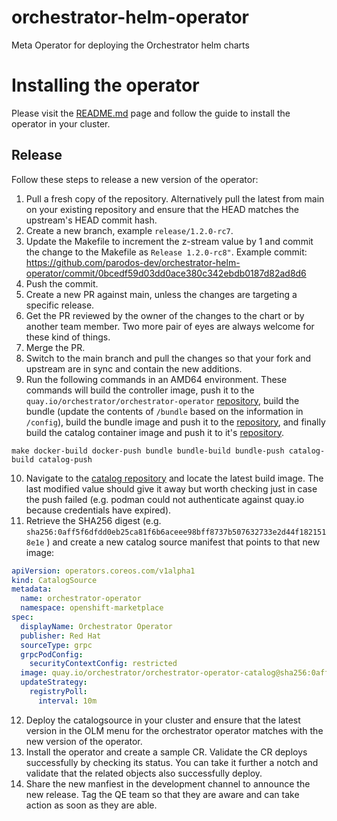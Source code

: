 # orchestrator-helm-operator
Meta Operator for deploying the Orchestrator helm charts

# Installing the operator
Please visit the [README.md](https://github.com/parodos-dev/orchestrator-helm-operator/blob/gh-pages/README.md) page and follow the guide to install the operator in your cluster.

## Release

Follow these steps to release a new version of the operator:

1. Pull a fresh copy of the repository. Alternatively pull the latest from main on your existing repository and ensure that the HEAD matches the upstream's HEAD commit hash.
1. Create a new branch, example `release/1.2.0-rc7`.
1. Update the Makefile to increment the z-stream value by 1 and commit the change to the Makefile as `Release 1.2.0-rc8"`. Example commit: https://github.com/parodos-dev/orchestrator-helm-operator/commit/0bcedf59d03dd0ace380c342ebdb0187d82ad8d6
1. Push the commit.
1. Create a new PR against main, unless the changes are targeting a specific release.
1. Get the PR reviewed by the owner of the changes to the chart or by another team member. Two more pair of eyes are always welcome for these kind of things.
1. Merge the PR.
1. Switch to the main branch and pull the changes so that your fork and upstream are in sync and contain the new additions.
1. Run the following commands in an AMD64 environment.	These commands will build the controller image, push it to the `quay.io/orchestrator/orchestrator-operator` [repository](https://quay.io/repository/orchestrator/orchestrator-operator?tab=tags), build the bundle (update the contents of `/bundle` based on the information in `/config`), build the bundle image and push it to the [repository](https://quay.io/repository/orchestrator/orchestrator-operator-bundle?tab=tags), and finally build the catalog container image and push it to it's [repository](https://quay.io/repository/orchestrator/orchestrator-operator-catalog?tab=tags).

```shell
make docker-build docker-push bundle bundle-build bundle-push catalog-build catalog-push
```

10. Navigate to the [catalog repository](https://quay.io/repository/orchestrator/orchestrator-operator-catalog?tab=tags) and locate the latest build image. The last modified value should give it away but worth checking just in case the push failed (e.g. podman could not authenticate against quay.io because credentials have expired).
10. Retrieve the SHA256 digest (e.g. `sha256:0aff5f6dfdd0eb25ca81f6b6aceee98bff8737b507632733e2d44f1821518e1e` ) and create a new catalog source manifest that points to that new image:
```yaml
apiVersion: operators.coreos.com/v1alpha1
kind: CatalogSource
metadata:
  name: orchestrator-operator
  namespace: openshift-marketplace
spec:
  displayName: Orchestrator Operator
  publisher: Red Hat
  sourceType: grpc
  grpcPodConfig:
    securityContextConfig: restricted
  image: quay.io/orchestrator/orchestrator-operator-catalog@sha256:0aff5f6dfdd0eb25ca81f6b6aceee98bff8737b507632733e2d44f1821518e1e
  updateStrategy:
    registryPoll:
      interval: 10m
```
12. Deploy the catalogsource in your cluster and ensure that the latest version in the OLM menu for the orchestrator operator matches with the new version of the operator.
12. Install the operator and create a sample CR. Validate the CR deploys successfully by checking its status. You can take it further a notch and validate that the related objects also successfully deploy.
12. Share the new manfiest in the development channel to announce the new release. Tag the QE team so that they are aware and can take action as soon as they are able.
